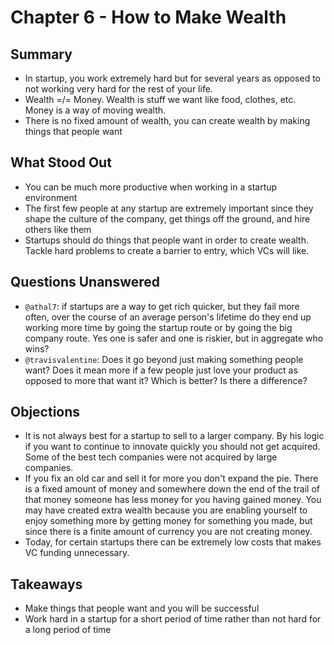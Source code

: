 # Chapter 6 - How to Make Wealth

## Summary

* In startup, you work extremely hard but for several years as opposed to not working very hard for the rest of your life.
* Wealth =/= Money. Wealth is stuff we want like food, clothes, etc. Money is a way of moving wealth.
* There is no fixed amount of wealth, you can create wealth by making things that people want

## What Stood Out

* You can be much more productive when working in a startup environment
* The first few people at any startup are extremely important since they shape the culture of the company, get things off the ground, and hire others like them
* Startups should do things that people want in order to create wealth. Tackle hard problems to create a barrier to entry, which VCs will like.

## Questions Unanswered

* `@athal7`: if startups are a way to get rich quicker, but they fail more often, over the course of an average person's lifetime do they end up working more time by going the startup route or by going the big company route. Yes one is safer and one is riskier, but in aggregate who wins?
* `@travisvalentine`: Does it go beyond just making something people want? Does it mean more if a few people just love your product as opposed to more that want it? Which is better? Is there a difference?

## Objections

* It is not always best for a startup to sell to a larger company. By his logic if you want to continue to innovate quickly you should not get acquired. Some of the best tech companies were not acquired by large companies.
* If you fix an old car and sell it for more you don't expand the pie. There is a fixed amount of money and somewhere down the end of the trail of that money someone has less money for you having gained money. You may have created extra wealth because you are enabling yourself to enjoy something more by getting money for something you made, but since there is a finite amount of currency you are not creating money.
* Today, for certain startups there can be extremely low costs that makes VC funding unnecessary.

## Takeaways

* Make things that people want and you will be successful
* Work hard in a startup for a short period of time rather than not hard for a long period of time